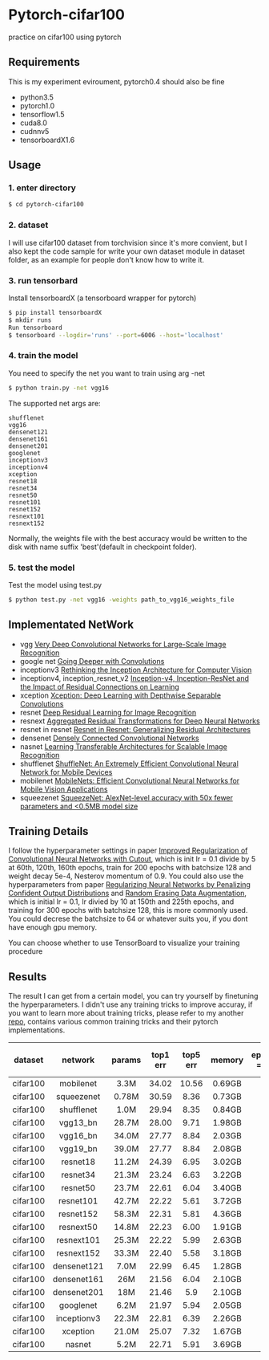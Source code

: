 # Pytorch-cifar100

practice on cifar100 using pytorch

## Requirements

This is my experiment eviroument, pytorch0.4 should also be fine
- python3.5
- pytorch1.0
- tensorflow1.5
- cuda8.0
- cudnnv5
- tensorboardX1.6


## Usage

### 1. enter directory
```bash
$ cd pytorch-cifar100
```

### 2. dataset 
I will use cifar100 dataset from torchvision since it's more convient, but I also
kept the code sample for write your own dataset module in dataset folder, as an
example for people don't know how to write it.

### 3. run tensorbard
Install tensorboardX (a tensorboard wrapper for pytorch)
```bash
$ pip install tensorboardX
$ mkdir runs
Run tensorboard
$ tensorboard --logdir='runs' --port=6006 --host='localhost'
```

### 4. train the model
You need to specify the net you want to train using arg -net

```bash
$ python train.py -net vgg16
```
The supported net args are:
```
shufflenet
vgg16
densenet121
densenet161
densenet201
googlenet
inceptionv3
inceptionv4
xception
resnet18
resnet34
resnet50
resnet101
resnet152
resnext101
resnext152
```
Normally, the weights file with the best accuracy would be written to the disk with name suffix 'best'(default in checkpoint folder).

### 5. test the model
Test the model using test.py
```bash
$ python test.py -net vgg16 -weights path_to_vgg16_weights_file
```

## Implementated NetWork

- vgg [Very Deep Convolutional Networks for Large-Scale Image Recognition](https://arxiv.org/abs/1409.1556v6)
- google net [Going Deeper with Convolutions](https://arxiv.org/abs/1409.4842v1)
- inceptionv3 [Rethinking the Inception Architecture for Computer Vision](https://arxiv.org/abs/1512.00567v3)
- inceptionv4, inception_resnet_v2 [Inception-v4, Inception-ResNet and the Impact of Residual Connections on Learning](https://arxiv.org/abs/1602.07261)
- xception [Xception: Deep Learning with Depthwise Separable Convolutions](https://arxiv.org/abs/1610.02357)
- resnet [Deep Residual Learning for Image Recognition](https://arxiv.org/abs/1512.03385v1)
- resnext [Aggregated Residual Transformations for Deep Neural Networks](https://arxiv.org/abs/1611.05431v2)
- resnet in resnet [Resnet in Resnet: Generalizing Residual Architectures](https://arxiv.org/abs/1603.08029v1)
- densenet [Densely Connected Convolutional Networks](https://arxiv.org/abs/1608.06993v5)
- nasnet [Learning Transferable Architectures for Scalable Image Recognition](https://arxiv.org/abs/1707.07012v4)
- shufflenet [ShuffleNet: An Extremely Efficient Convolutional Neural Network for Mobile Devices](https://arxiv.org/abs/1707.01083v2)
- mobilenet [MobileNets: Efficient Convolutional Neural Networks for Mobile Vision Applications](https://arxiv.org/abs/1704.04861)
- squeezenet [SqueezeNet: AlexNet-level accuracy with 50x fewer parameters and <0.5MB model size](https://arxiv.org/abs/1602.07360v4)

## Training Details
I follow the hyperparameter settings in paper [Improved Regularization of Convolutional Neural Networks with Cutout](https://arxiv.org/abs/1701.06548v1), which is init lr = 0.1 divide by 5 at 60th, 120th, 160th epochs, train for 200
epochs with batchsize 128 and weight decay 5e-4, Nesterov momentum of 0.9. You could also use the hyperparameters from paper [Regularizing Neural Networks by Penalizing Confident Output Distributions](https://arxiv.org/abs/1701.06548) and [Random Erasing Data Augmentation](https://arxiv.org/abs/1701.06548), which is initial lr = 0.1, lr divied by 10 at 150th and 225th epochs, and training for 300 epochs with batchsize 128, this is more commonly used. You could decrese the batchsize to 64 or whatever suits you, if you dont have enough gpu memory.

You can choose whether to use TensorBoard to visualize your training procedure

## Results
The result I can get from a certain model, you can try yourself by finetuning the hyperparameters.
I didn't use any training tricks to improve accuray, if you want to learn more about training tricks,
please refer to my another [repo](https://github.com/weiaicunzai/Bag_of_Tricks_for_Image_Classification_with_Convolutional_Neural_Networks), contains
various common training tricks and their pytorch implementations.

|dataset|network|params|top1 err|top5 err|memory|epoch(lr = 0.1)|epoch(lr = 0.02)|epoch(lr = 0.004)|epoch(lr = 0.0008)|total epoch|
|:---:|:---:|:---:|:---:|:---:|:---:|:---:|:---:|:---:|:---:|:---:
|cifar100|mobilenet|3.3M|34.02|10.56|0.69GB|60|60|40|40|200|
|cifar100|squeezenet|0.78M|30.59|8.36|0.73GB|60|60|40|40|200|
|cifar100|shufflenet|1.0M|29.94|8.35|0.84GB|60|60|40|40|200|
|cifar100|vgg13_bn|28.7M|28.00|9.71|1.98GB|60|60|40|40|200|
|cifar100|vgg16_bn|34.0M|27.77|8.84|2.03GB|60|60|40|40|200|
|cifar100|vgg19_bn|39.0M|27.77|8.84|2.08GB|60|60|40|40|200|
|cifar100|resnet18|11.2M|24.39|6.95|3.02GB|60|60|40|40|200|
|cifar100|resnet34|21.3M|23.24|6.63|3.22GB|60|60|40|40|200|
|cifar100|resnet50|23.7M|22.61|6.04|3.40GB|60|60|40|40|200|
|cifar100|resnet101|42.7M|22.22|5.61|3.72GB|60|60|40|40|200|
|cifar100|resnet152|58.3M|22.31|5.81|4.36GB|60|60|40|40|200|
|cifar100|resnext50|14.8M|22.23|6.00|1.91GB|60|60|40|40|200|
|cifar100|resnext101|25.3M|22.22|5.99|2.63GB|60|60|40|40|200|
|cifar100|resnext152|33.3M|22.40|5.58|3.18GB|60|60|40|40|200|
|cifar100|densenet121|7.0M|22.99|6.45|1.28GB|60|60|40|40|200|
|cifar100|densenet161|26M|21.56|6.04|2.10GB|60|60|60|40|200|
|cifar100|densenet201|18M|21.46|5.9|2.10GB|60|60|40|40|200|
|cifar100|googlenet|6.2M|21.97|5.94|2.05GB|60|60|40|40|200|
|cifar100|inceptionv3|22.3M|22.81|6.39|2.26GB|60|60|40|40|200|
|cifar100|xception|21.0M|25.07|7.32|1.67GB|60|60|40|40|200|
|cifar100|nasnet|5.2M|22.71|5.91|3.69GB|60|60|40|40|200|



